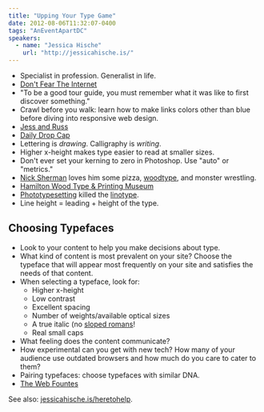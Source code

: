 ```yaml
---
title: "Upping Your Type Game"
date: 2012-08-06T11:32:07-0400
tags: "AnEventApartDC"
speakers:
  - name: "Jessica Hische"
    url: "http://jessicahische.is/"
---
```


- Specialist in profession. Generalist in life.
- [Don't Fear The Internet](http://www.dontfeartheinternet.com/)
- "To be a good tour guide, you must remember what it was like to first discover something."
- Crawl before you walk: learn how to make links colors other than blue before diving into responsive web design.
- [Jess and Russ](http://jessandruss.us/)
- [Daily Drop Cap](http://www.dailydropcap.com/)
- Lettering is _drawing_. Calligraphy is _writing_.
- Higher x-height makes type easier to read at smaller sizes.
- Don't ever set your kerning to zero in Photoshop. Use "auto" or "metrics."
- [Nick Sherman](http://nicksherman.com/) loves him some pizza, [woodtype](http://www.flickr.com/photos/nicksherman/7698048560/), and monster wrestling.
- [Hamilton Wood Type & Printing Museum](http://woodtype.org/)
- [Phototypesetting](http://en.wikipedia.org/wiki/Phototypesetting) killed the [linotype](http://en.wikipedia.org/wiki/Linotype_machine).
- Line height = leading + height of the type.

## Choosing Typefaces ##

- Look to your content to help you make decisions about type.
- What kind of content is most prevalent on your site? Choose the typeface that will appear most frequently on your site and satisfies the needs of that content.
- When selecting a typeface, look for:
	- Higher x-height
	- Low contrast
	- Excellent spacing
	- Number of weights/available optical sizes
	- A true italic (no [sloped romans](https://twitter.com/jgarber/status/232510386912514048)!
	- Real small caps
- What feeling does the content communicate?
- How experimental can you get with new tech? How many of your audience use outdated browsers and how much do you care to cater to them?
- Pairing typefaces: choose typefaces with similar DNA.
- [The Web Fountes](http://the.webfount.es)

See also: [jessicahische.is/heretohelp](http://jessicahische.is/heretohelp/).
